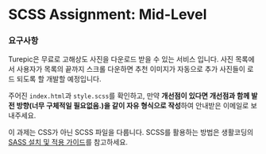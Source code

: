 # SCSS Assignment: Mid-Level

### **요구사항**
Turepic은 무료로 고해상도 사진을 다운로드 받을 수 있는 서비스 입니다. 
사진 목록에서 사용자가 목록의 끝까지 스크롤 다운하면 추천 이미지가 자동으로 추가 사진들이 로드 되도록 할 개발할 예정입니다.

주어진 `index.html`과 `style.scss`를 확인하고, 
만약 **개선점이 있다면 개선점과 함께 발전 방향(너무 구체적일 필요없음.)을 같이 자유 형식으로 작성**하여 안내받은 이메일로 보내주세요. 

이 과제는 CSS가 아닌 SCSS 파일을 다룹니다. SCSS를 활용하는 방법은 생활코딩의 
[SASS 설치 및 적용 가이드](https://opentutorials.org/module/237/2489https://opentutorials.org/module/237/2489)를 참고하세요. 